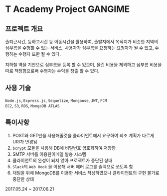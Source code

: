 # T Academy Project GANGIME
## 프로젝트 개요
출퇴근시간, 등하교시간 등 이동시간을 활용하여, 출발지에서 목적지가 비슷한 지역의 심부름을 수행할 수 있는 서비스.
사용자가 심부름을 요청하는 요청자가 될 수 있고, 수행하는 수행자 또한 될 수 있다.

지하철 역을 기반으로 심부름을 등록 할 수 있으며, 물건 비용을 제외하고 심부름 비용을 따로 책정함으로써 수행자는 수익을 창출 할 수 있다.

## 사용 기술
`Node.js`, `Express.js`, `Sequelize`, `Mongoose`, `JWT`, `FCM`  
`EC2`, `S3`, `RDS`, `MongoDB ATLAS`

## 특이사항
1. POST와 GET만을 사용해줄것을 클라이언트에서 요구하여 최초 계획가 다르게 URI가 변경됨 
1. `bcrypt` 모듈을 사용해 DB에 비밀번호 암호화하여 저장함
1. SMTP 서버를 이용한이메일 발송 시스템
1. 클라이언트의 완성이 되지 않아 프로젝트가 중단된 상태
1. `Slack`의 `Web Hook` 을 이용해 서버 에러 로그를 슬랙으로 쏘도록 함
1. 채팅을 위해 MongoDB를 이용한 서비스 작성하였으나 클라이언트의 구현 불가로 중단한 상태

2017.05.24 ~ 2017.06.21